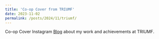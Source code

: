 ```yaml
---
title: 'Co-op Cover from TRIUMF'
date: 2023-11-02
permalink: /posts/2024/11/triumf/
---
```

Co-op Cover Instagram [Blog](https://www.instagram.com/p/CzJzCNMPCl0/) about my work and achievements at TRIUMF.